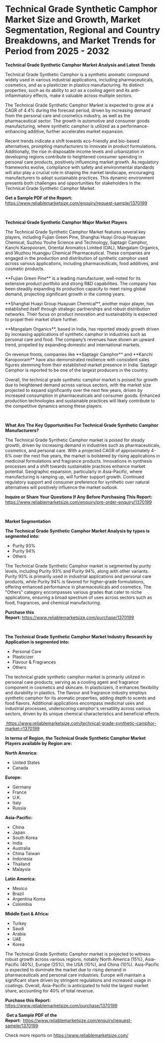 <p><h1>Technical Grade Synthetic Camphor Market Size and Growth, Market Segmentation, Regional and Country Breakdowns, and Market Trends for Period from 2025 -  2032</h1></p><p><strong>Technical Grade Synthetic Camphor Market Analysis and Latest Trends</strong></p>
<p><p>Technical Grade Synthetic Camphor is a synthetic aromatic compound widely used in various industrial applications, including pharmaceuticals, cosmetics, and as a plasticizer in plastics manufacturing. Its distinct properties, such as its ability to act as a cooling agent and its anti-inflammatory effects, make it valuable across multiple sectors. </p><p>The Technical Grade Synthetic Camphor Market is expected to grow at a CAGR of 4.4% during the forecast period, driven by increasing demand from the personal care and cosmetics industry, as well as the pharmaceutical sector. The growth in automotive and consumer goods manufacturing, where synthetic camphor is utilized as a performance-enhancing additive, further accelerates market expansion.</p><p>Recent trends indicate a shift towards eco-friendly and bio-based alternatives, prompting manufacturers to innovate in product formulations. Additionally, the rise in disposable income levels and urbanization in developing regions contribute to heightened consumer spending in personal care products, positively influencing market growth. As regulatory frameworks evolve, compliance with safety and environmental standards will also play a crucial role in shaping the market landscape, encouraging manufacturers to adopt sustainable practices. This dynamic environment presents both challenges and opportunities for stakeholders in the Technical Grade Synthetic Camphor Market.</p></p>
<p><strong>Get a Sample PDF of the Report:&nbsp;</strong> <a href="https://www.reliablemarketsize.com/enquiry/request-sample/1370199?utm_campaign=2778&utm_medium=2&utm_source=Github&utm_content=ia&utm_term=22032025&utm_id=technical-grade-synthetic-camphor">https://www.reliablemarketsize.com/enquiry/request-sample/1370199</a></p>
<p>&nbsp;</p>
<p><strong>Technical Grade Synthetic Camphor Major Market Players</strong></p>
<p><p>The Technical Grade Synthetic Camphor Market features several key players, including Fujian Green Pine, Shanghai Huayi Group Huayuan Chemical, Suzhou Youhe Science and Technology, Saptagir Camphor, Kanchi Karopooram, Oriental Aromatics Limited (OAL), Mangalam Organics, and Wuzhou Huangpu Chemical Pharmaceutical. These companies are engaged in the production and distribution of synthetic camphor used across various applications, including pharmaceuticals, food additives, and cosmetic products.</p><p>**Fujian Green Pine** is a leading manufacturer, well-noted for its extensive product portfolio and strong R&D capabilities. The company has been steadily expanding its production capacity to meet rising global demand, projecting significant growth in the coming years.</p><p>**Shanghai Huayi Group Huayuan Chemical**, another major player, has established itself through strategic partnerships and robust distribution networks. Their focus on product innovation and sustainability is expected to propel their market share further.</p><p>**Mangalam Organics**, based in India, has reported steady growth driven by increasing applications of synthetic camphor in industries such as personal care and food. The company’s revenues have shown an upward trend, propelled by expanding domestic and international markets.</p><p>On revenue fronts, companies like **Saptagir Camphor** and **Kanchi Karopooram** have also demonstrated resilience with consistent sales figures stemming from their established market presence in India. Saptagir Camphor is reported to be one of the largest producers in the country.</p><p>Overall, the technical grade synthetic camphor market is poised for growth due to heightened demand across various sectors, with the market size projected to expand significantly over the next few years, driven by increased consumption in pharmaceuticals and consumer goods. Enhanced production technologies and sustainable practices will likely contribute to the competitive dynamics among these players.</p></p>
<p>&nbsp;</p>
<p><strong>What Are The Key Opportunities For Technical Grade Synthetic Camphor Manufacturers?</strong></p>
<p><p>The Technical Grade Synthetic Camphor market is poised for steady growth, driven by increasing demand in industries such as pharmaceuticals, cosmetics, and personal care. With a projected CAGR of approximately 4-6% over the next five years, the market is bolstered by rising applications in medicinal formulations and fragrance products. Innovations in synthesis processes and a shift towards sustainable practices enhance market potential. Geographic expansion, particularly in Asia-Pacific, where manufacturing is ramping up, will further support growth. Continued regulatory support and consumer preference for synthetic over natural alternatives will positively influence the market outlook.</p></p>
<p><strong>Inquire or Share Your Questions If Any Before Purchasing This Report:</strong> <a href="https://www.reliablemarketsize.com/enquiry/pre-order-enquiry/1370199?utm_campaign=2778&utm_medium=2&utm_source=Github&utm_content=ia&utm_term=22032025&utm_id=technical-grade-synthetic-camphor">https://www.reliablemarketsize.com/enquiry/pre-order-enquiry/1370199</a></p>
<p>&nbsp;</p>
<p><strong>Market Segmentation</strong></p>
<p><strong>The Technical Grade Synthetic Camphor Market Analysis by types is segmented into:</strong></p>
<p><ul><li>Purity 93%</li><li>Purity 94%</li><li>Others</li></ul></p>
<p><p>The Technical Grade Synthetic Camphor market is segmented by purity levels, including Purity 93% and Purity 94%, along with other variants. Purity 93% is primarily used in industrial applications and personal care products, while Purity 94% is favored for higher-grade formulations, offering enhanced performance in pharmaceuticals and cosmetics. The "Others" category encompasses various grades that cater to niche applications, ensuring a broad spectrum of uses across sectors such as food, fragrances, and chemical manufacturing.</p></p>
<p><strong>Purchase this Report:&nbsp;</strong><a href="https://www.reliablemarketsize.com/purchase/1370199?utm_campaign=2778&utm_medium=2&utm_source=Github&utm_content=ia&utm_term=22032025&utm_id=technical-grade-synthetic-camphor">https://www.reliablemarketsize.com/purchase/1370199</a></p>
<p>&nbsp;</p>
<p><strong>The Technical Grade Synthetic Camphor Market Industry Research by Application is segmented into:</strong></p>
<p><ul><li>Personal Care</li><li>Plasticizer</li><li>Flavour & Fragrances</li><li>Others</li></ul></p>
<p><p>The technical grade synthetic camphor market is primarily utilized in personal care products, serving as a cooling agent and fragrance component in cosmetics and skincare. In plasticizers, it enhances flexibility and durability in plastics. The flavour and fragrance industry employs synthetic camphor for its aromatic properties, adding depth to scents and food flavors. Additional applications encompass medicinal uses and industrial processes, underscoring camphor's versatility across various sectors, driven by its unique chemical characteristics and beneficial effects.</p></p>
<p><a href="https://www.reliablemarketsize.com/technical-grade-synthetic-camphor-market-r1370199?utm_campaign=2778&utm_medium=2&utm_source=Github&utm_content=ia&utm_term=22032025&utm_id=technical-grade-synthetic-camphor">&nbsp;https://www.reliablemarketsize.com/technical-grade-synthetic-camphor-market-r1370199</a></p>
<p><strong>In terms of Region, the Technical Grade Synthetic Camphor Market Players available by Region are:</strong></p>
<p>
    <p> <strong> North America: </strong>
        <ul>
            <li>United States</li>
            <li>Canada</li>
        </ul>
        </p> 
    <p> <strong> Europe: </strong>
        <ul>
            <li>Germany</li>
            <li>France</li>
            <li>U.K.</li>
            <li>Italy</li>
            <li>Russia</li>
        </ul>
        </p> 
    <p> <strong> Asia-Pacific: </strong>
        <ul>
            <li>China</li>
            <li>Japan</li>
            <li>South Korea</li>
            <li>India</li>
            <li>Australia</li>
            <li>China Taiwan</li>
            <li>Indonesia</li>
            <li>Thailand</li>
            <li>Malaysia</li>
        </ul>
        </p> 
    <p> <strong> Latin America: </strong>
        <ul>
            <li>Mexico</li>
            <li>Brazil</li>
            <li>Argentina Korea</li>
            <li>Colombia</li>
        </ul>
        </p> 
    <p> <strong> Middle East & Africa: </strong>
        <ul>
            <li>Turkey</li>
            <li>Saudi</li>
            <li>Arabia</li>
            <li>UAE</li>
            <li>Korea</li>
        </ul>
    </p>
    </p>
<p><p>The Technical Grade Synthetic Camphor market is projected to witness robust growth across various regions, notably North America (15%), Asia-Pacific (40%), Europe (25%), the USA (10%), and China (10%). Asia-Pacific is expected to dominate the market due to rising demand in pharmaceuticals and personal care industries. Europe will maintain a significant share driven by stringent regulations and increased usage in coatings. Overall, Asia-Pacific is anticipated to hold the largest market share, accounting for 40% of total revenue.</p></p>
<p><strong>Purchase this Report: </strong><a href="https://www.reliablemarketsize.com/purchase/1370199?utm_campaign=2778&utm_medium=2&utm_source=Github&utm_content=ia&utm_term=22032025&utm_id=technical-grade-synthetic-camphor">https://www.reliablemarketsize.com/purchase/1370199</a></p>
<p>&nbsp;<strong>Get a Sample PDF of the Report:&nbsp;&nbsp;</strong><a href="https://www.reliablemarketsize.com/enquiry/request-sample/1370199?utm_campaign=2778&utm_medium=2&utm_source=Github&utm_content=ia&utm_term=22032025&utm_id=technical-grade-synthetic-camphor">https://www.reliablemarketsize.com/enquiry/request-sample/1370199</a></p>
<p><strong></strong></p>
<p>Check more reports on <a href="https://www.reliablemarketsize.com/?utm_campaign=2778&utm_medium=2&utm_source=Github&utm_content=ia&utm_term=22032025&utm_id=technical-grade-synthetic-camphor">https://www.reliablemarketsize.com/</a></p>